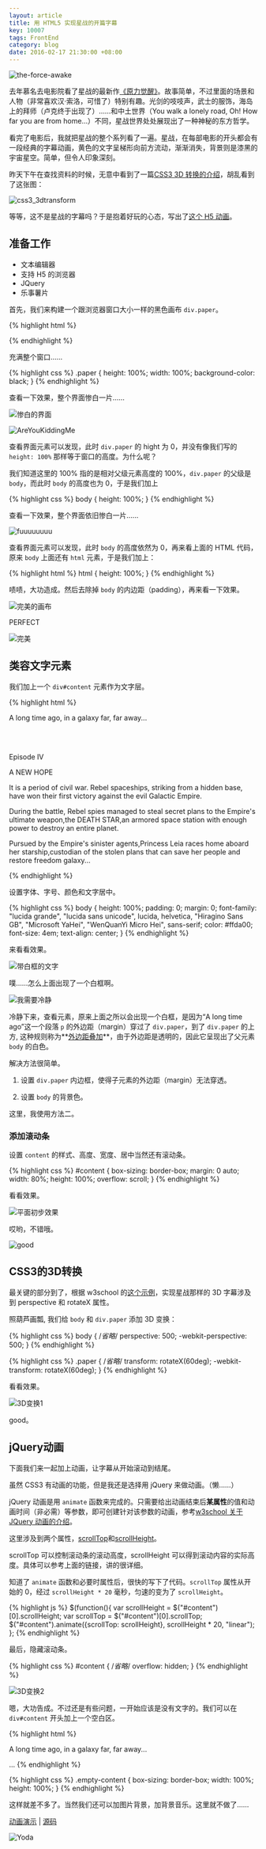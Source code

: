 ```yaml
---
layout: article
title: 用 HTML5 实现星战的开篇字幕
key: 10007
tags: FrontEnd
category: blog
date: 2016-02-17 21:30:00 +08:00
---
```


![the-force-awake](https://wx3.sinaimg.cn/large/73bd9e13ly1fjldo8obm7j21kw16oaj8.jpg)

去年慕名去电影院看了星战的最新作[《原力觉醒》](https://movie.douban.com/subject/20326665/)。故事简单，不过里面的场景和人物（非常喜欢汉·索洛，可惜了）特别有趣。光剑的吱吱声，武士的服饰，海岛上的拜师（卢克终于出现了）……和中土世界（You walk a lonely road, Oh! How far you are from home...）不同，星战世界处处展现出了一种神秘的东方哲学。

看完了电影后，我就把星战的整个系列看了一遍。星战，在每部电影的开头都会有一段经典的字幕动画，黄色的文字呈梯形向前方流动，渐渐消失，背景则是漆黑的宇宙星空。简单，但令人印象深刻。

<!--more-->

昨天下午在查找资料的时候，无意中看到了一篇[CSS3 3D 转换的介绍](http://www.w3school.com.cn/css3/css3_3dtransform.asp)，胡乱看到了这张图：

![css3_3dtransform](https://wx1.sinaimg.cn/large/73bd9e13ly1fjldo82ostj207c06wglf.jpg)

等等，这不是星战的字幕吗？于是抱着好玩的心态，写出了[这个 H5 动画](/blog/projects/star-war.html)。

## 准备工作

- 文本编辑器
- 支持 H5 的浏览器
- JQuery
- 乐事薯片

首先，我们来构建一个跟浏览器窗口大小一样的黑色画布 `div.paper`。

{% highlight html %}
<!DOCTYPE html>
<html lang="en">
<head>
    <meta charset="UTF-8">
    <title></title>
    <script src="https://cdn.bootcss.com/jquery/2.1.4/jquery.min.js"></script>
</head>
<body>
    <div class="paper">
    </div>
</body>
</html>
{% endhighlight %}

充满整个窗口……

{% highlight css %}
.paper {
    height: 100%;
    width: 100%;
    background-color: black;
}
{% endhighlight %}

查看一下效果，整个界面惨白一片……

![惨白的界面](https://wx3.sinaimg.cn/large/73bd9e13ly1fjldo7inddj20l10hp74p.jpg)

![AreYouKiddingMe](https://wx3.sinaimg.cn/large/73bd9e13ly1fjldgnth3cj206404ja9y.jpg)

查看界面元素可以发现，此时 `div.paper` 的 hight 为 0，并没有像我们写的 `height: 100%` 那样等于窗口的高度。为什么呢？

我们知道这里的 100% 指的是相对父级元素高度的 100%，`div.paper` 的父级是 `body`，而此时 `body` 的高度也为 0，于是我们加上

{% highlight css %}
body {
    height: 100%;
}
{% endhighlight %}

查看一下效果，整个界面依旧惨白一片……

![fuuuuuuuu](https://wx1.sinaimg.cn/large/73bd9e13ly1fjldgotoe6j208706oglt.jpg)

查看界面元素可以发现，此时 `body` 的高度依然为 0，再来看上面的 HTML 代码，原来 `body` 上面还有 `html` 元素，于是我们加上：

{% highlight html %}
html {
   height: 100%;
}
{% endhighlight %}

啧啧，大功造成。然后去除掉 `body` 的内边距（padding），再来看一下效果。

![完美的画布](https://wx3.sinaimg.cn/large/73bd9e13ly1fjldo77qxgj20ki0e2q37.jpg)

PERFECT

![完美](https://wx3.sinaimg.cn/large/73bd9e13ly1fjldgn3ycej208y08cwez.jpg)

## 类容文字元素

我们加上一个 `div#content` 元素作为文字层。

{% highlight html %}
<body>
    <div class="paper">
        <div id="content">
            <p>A long time ago, in a galaxy far, far away...</p>
            <br><br>
            <p>Episode IV</p>
            <p>A NEW HOPE</p>
            <p>It is a period of civil war. Rebel spaceships, striking from a hidden base, have won their first victory against the evil Galactic Empire.</p>
            <p>During the battle, Rebel spies managed to steal secret plans to the Empire's ultimate weapon,the DEATH STAR,an armored space station with enough power to destroy an entire planet.</p>
            <p>Pursued by the Empire's sinister agents,Princess Leia races home aboard her starship,custodian of the stolen plans that can save her people and restore freedom galaxy...</p>
        </div>
    </div>
</body>
{% endhighlight %}

设置字体、字号、颜色和文字居中。

{% highlight css %}
body {
    height: 100%;
    padding: 0;
    margin: 0;
    font-family: "lucida grande", "lucida sans unicode", lucida, helvetica, "Hiragino Sans GB", "Microsoft YaHei", "WenQuanYi Micro Hei", sans-serif;
    color: #ffda00;
    font-size: 4em;
    text-align: center;
}
{% endhighlight %}

来看看效果。

![带白框的文字](https://wx2.sinaimg.cn/large/73bd9e13ly1fjldo6rdlwj20ki0e2q3h.jpg)

噗……怎么上面出现了一个白框啊。

![我需要冷静](https://wx1.sinaimg.cn/large/73bd9e13ly1fjldgmnkamj20c809574j.jpg)

冷静下来，查看元素，原来上面之所以会出现一个白框，是因为“A long time ago”这一个段落 `p` 的外边距（margin）穿过了 `div.paper`，到了 `div.paper` 的上方, 这种规则称为**[外边距叠加](http://www.cnblogs.com/snowinmay/archive/2013/04/28/3048997.html)**，由于外边距是透明的，因此它呈现出了父元素 `body` 的白色。

解决方法很简单。

1. 设置 `div.paper` 内边框，使得子元素的外边距（margin）无法穿透。

2. 设置 `body` 的背景色。

这里，我使用方法二。

### 添加滚动条

设置 `content` 的样式、高度、宽度、居中当然还有滚动条。

{% highlight css %}
#content {
    box-sizing: border-box;
    margin: 0 auto;
    width: 80%;
    height: 100%;
    overflow: scroll;
}
{% endhighlight %}

看看效果。

![平面初步效果](https://wx4.sinaimg.cn/large/73bd9e13ly1fjldo64ekqj211y0ijjrn.jpg)

哎哟，不错哦。

![good](https://wx4.sinaimg.cn/large/73bd9e13ly1fjldvedp06j207p0693zd.jpg)

## CSS3的3D转换

最关键的部分到了，根据 w3school 的[这个示例](http://www.w3school.com.cn/tiy/t.asp?f=css3_perspective1)，实现星战那样的 3D 字幕涉及到 perspective 和 rotateX 属性。

照葫芦画瓢, 我们给 `body` 和 `div.paper` 添加 3D 变换：

{% highlight css %}
body {
    /*省略*/
    perspective: 500;
    -webkit-perspective: 500;
}
{% endhighlight %}

{% highlight css %}
.paper {
    /*省略*/
    transform: rotateX(60deg);
    -webkit-transform: rotateX(60deg);
}
{% endhighlight %}

看看效果。

![3D变换1](https://wx4.sinaimg.cn/large/73bd9e13ly1fjldo5mkrsj20kv0e3wf3.jpg)

good。

## jQuery动画

下面我们来一起加上动画，让字幕从开始滚动到结尾。

虽然 CSS3 有动画的功能，但是我还是选择用 jQuery 来做动画。（懒……）

jQuery 动画是用 `animate` 函数来完成的。只需要给出动画结束后**某属性**的值和动画时间（非必需）等参数，即可创建针对该参数的动画，参考[w3school 关于 JQuery 动画的介绍](http://www.w3school.com.cn/jquery/jquery_animate.asp)。

这里涉及到两个属性，[scrollTop](https://developer.mozilla.org/en-US/docs/Web/API/Element/scrollTop)和[scrollHeight](https://developer.mozilla.org/en-US/docs/Web/API/Element/scrollHeight)。

scrollTop 可以控制滚动条的滚动高度，scrollHeight 可以得到滚动内容的实际高度。具体可以参考上面的链接，讲的很详细。

知道了 `animate` 函数和必要时属性后，很快的写下了代码。`scrollTop` 属性从开始的 0，经过 `scrollHeight * 20` 毫秒，匀速的变为了 `scrollHeight`。

{% highlight js %}
$(function(){
    var scrollHeight = $("#content")[0].scrollHeight;
    var scrollTop = $("#content")[0].scrollTop;
    $("#content").animate({scrollTop: scrollHeight}, scrollHeight * 20, "linear");
};
{% endhighlight %}

最后，隐藏滚动条。

{% highlight css %}
#content {
    /*省略*/
    overflow: hidden;
}
{% endhighlight %}

![3D变换2](https://wx3.sinaimg.cn/large/73bd9e13ly1fjldo56n7jj211y0ijtc8.jpg)

嗯，大功告成。不过还是有些问题，一开始应该是没有文字的。我们可以在 `div#content` 开头加上一个空白区。

{% highlight html %}
<div class="content">
    <div class="empty-content top"></div>
    <p>A long time ago, in a galaxy far, far away...</p>
    ...
{% endhighlight %}

{% highlight css %}
.empty-content {
    box-sizing: border-box;
    width: 100%;
    height: 100%;
}
{% endhighlight %}

这样就差不多了。当然我们还可以加图片背景，加背景音乐。这里就不做了……

[动画演示](/blog/projects/star-war.html) |
[源码](https://github.com/kitian616/blog/blob/gh-pages/projects/star-war.html)

![Yoda](https://wx1.sinaimg.cn/large/73bd9e13ly1fjldo4fv1nj20b404qglq.jpg)